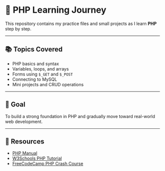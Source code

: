 # 🌱 PHP Learning Journey

This repository contains my practice files and small projects as I learn **PHP** step by step.

---

## 📚 Topics Covered
- PHP basics and syntax  
- Variables, loops, and arrays  
- Forms using `$_GET` and `$_POST`  
- Connecting to MySQL  
- Mini projects and CRUD operations  

---

## 🚀 Goal
To build a strong foundation in PHP and gradually move toward real-world web development.

---

## 🧠 Resources
- [PHP Manual](https://www.php.net/manual/en/)
- [W3Schools PHP Tutorial](https://www.w3schools.com/php/)
- [FreeCodeCamp PHP Crash Course](https://www.youtube.com/watch?v=OK_JCtrrv-c)
